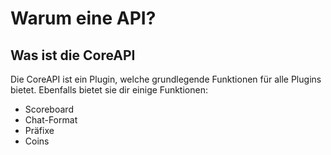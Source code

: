 # Warum eine API?

## Was ist die CoreAPI

Die CoreAPI ist ein Plugin, welche grundlegende Funktionen für alle Plugins bietet. Ebenfalls bietet sie dir einige Funktionen:

* Scoreboard 
* Chat-Format
* Präfixe
* Coins

